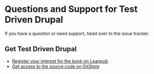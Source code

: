 # Questions and Support for Test Driven Drupal

If you have a question or need support, head over to the issue tracker.

## Get Test Driven Drupal

- [Register your interest for the book on Leanpub][leanpub]
- [Get access to the source code on GitStore][gitstore]

[gitstore]: https://enjoy.gitstore.app/repositories/opdavies/test-driven-drupal-conference-app
[leanpub]: https://leanpub.com/test-driven-drupal
